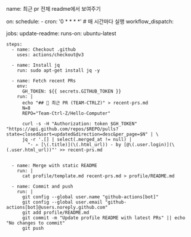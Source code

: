 name: 최근 pr 전체 readme에서 보여주기

on:
schedule: - cron: '0 \* \* \* \*' # 매 시간마다 실행
workflow_dispatch:

jobs:
update-readme:
runs-on: ubuntu-latest

    steps:
      - name: Checkout .github
        uses: actions/checkout@v3

      - name: Install jq
        run: sudo apt-get install jq -y

      - name: Fetch recent PRs
        env:
          GH_TOKEN: ${{ secrets.GITHUB_TOKEN }}
        run: |
          echo "## 🔄 최근 PR (TEAM-CTRLZ)" > recent-prs.md
          N=8
          REPO="Team-Ctrl-Z/Hello-Computer"

          curl -s -H "Authorization: token $GH_TOKEN" "https://api.github.com/repos/$REPO/pulls?state=closed&sort=updated&direction=desc&per_page=$N" | \
          jq -r '.[] | select(.merged_at != null) |
            "- ✍️ [\(.title)](\(.html_url)) - by [@\(.user.login)](\(.user.html_url))"' >> recent-prs.md


      - name: Merge with static README
        run: |
          cat profile/template.md recent-prs.md > profile/README.md

      - name: Commit and push
        run: |
          git config --global user.name "github-actions[bot]"
          git config --global user.email "github-actions[bot]@users.noreply.github.com"
          git add profile/README.md
          git commit -m "Update profile README with latest PRs" || echo "No changes to commit"
          git push
